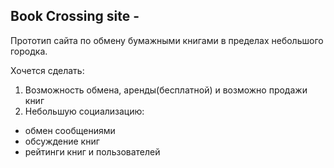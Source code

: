 Book Crossing site - 
------------------
Прототип сайта по обмену бумажными книгами в пределах небольшого городка.

Хочется сделать:
1. Возможность обмена, аренды(бесплатной) и возможно продажи книг
2. Небольшую социализацию:
- обмен сообщениями
- обсуждение книг
- рейтинги книг и пользователей
